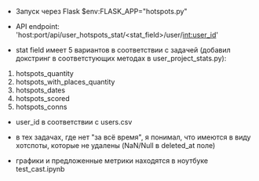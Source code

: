 - Запуск через Flask
$env:FLASK_APP="hotspots.py"

- API endpoint: 'host:port/api/user_hotspots_stat/<stat_field>/user/<int:user_id>'

- stat field имеет 5 вариантов в соответствии с задачей (добавил докстринг в соответстующих методах в user_project_stats.py):
1) hotspots_quantity
2) hotspots_with_places_quantity
3) hotspots_dates
4) hotspots_scored
5) hotspots_conns

- user_id в соответствии с users.csv

- в тех задачах, где нет "за всё время", я понимал, что имеются в виду хотспоты, которые не удалены (NaN/Null в deleted_at поле)

- графики и предложенные метрики находятся в ноутбуке test_cast.ipynb
